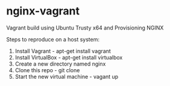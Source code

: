 nginx-vagrant
=============

Vagrant build using Ubuntu Trusty x64 and Provisioning NGINX

Steps to reproduce on a host system:

1) Install Vagrant - apt-get install vagrant
2) Install VirtualBox - apt-get install virtualbox
3) Create a new directory named nginx
4) Clone this repo - git clone
5) Start the new virtual machine - vagant up
